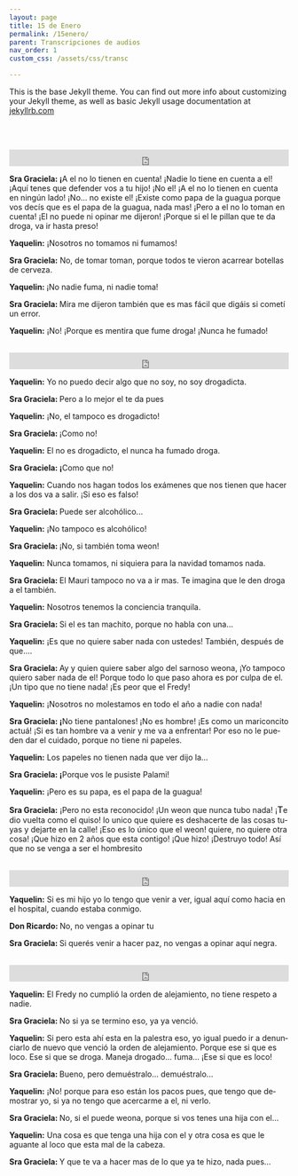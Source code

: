 ```yaml
---
layout: page
title: 15 de Enero
permalink: /15enero/
parent: Transcripciones de audios
nav_order: 1
custom_css: /assets/css/transc

---
```


This is the base Jekyll theme. You can find out more info about customizing your Jekyll theme, as well as basic Jekyll usage documentation at [jekyllrb.com](https://jekyllrb.com/)

<br><br>


<div class="Div_a">
<iframe src="https://archive.org/embed/a-el-no-lo-tienen-en-cuenta" width="100%" height="30" frameborder="0" webkitallowfullscreen="true" mozallowfullscreen="true" allowfullscreen></iframe>
<p class="western" lang="es-CL" align="left"><strong>Sra Graciela: &iexcl;</strong>A el no lo tienen en cuenta! &iexcl;Nadie lo tiene en cuenta a el! &iexcl;Aqu&iacute; tenes que defender vos a tu hijo! &iexcl;No el! &iexcl;A el no lo tienen en cuenta en ning&uacute;n lado! &iexcl;No&hellip; no existe el! &iexcl;Existe como papa de la guagua porque vos dec&iacute;s que es el papa de la guagua, nada mas! &iexcl;Pero a el no lo toman en cuenta! &iexcl;El no puede ni opinar me dijeron! &iexcl;Porque si el le pillan que te da droga, va ir hasta preso!</p>
<p class="western" lang="es-CL" align="left"><strong>Yaquelin:</strong> &iexcl;Nosotros no tomamos ni fumamos!</p>
<p class="western" lang="es-CL" align="left"><strong>Sra Graciela:</strong> No, de tomar toman, porque todos te vieron acarrear botellas de cerveza.</p>
<p class="western" lang="es-CL" align="left"><strong>Yaquelin: </strong>&iexcl;No nadie fuma, ni nadie toma!</p>
<p class="western" lang="es-CL" align="left"><strong>Sra Graciela: </strong>Mira me dijeron tambi&eacute;n que es mas f&aacute;cil que dig&aacute;is si comet&iacute; un error.</p>
<p class="western" lang="es-CL" align="left"><strong>Yaquelin:</strong> &iexcl;No! &iexcl;Porque es mentira que fume droga! &iexcl;Nunca he fumado!</p>
</div>
<br>


<div class="Div_a">
<iframe src="https://archive.org/embed/discutiendo-sobre-droga" width="100%" height="30" frameborder="0" webkitallowfullscreen="true" mozallowfullscreen="true" allowfullscreen></iframe>
<p class="western" lang="es-CL" align="left"><strong>Yaquelin:</strong> Yo no puedo decir algo que no soy, no soy drogadicta.</p>
<p class="western" lang="es-CL" align="left"><strong>Sra Graciela: </strong>Pero a lo mejor el te da pues</p>
<p class="western" lang="es-CL" align="left"><strong>Yaquelin:</strong> &iexcl;No, el tampoco es drogadicto!</p>
<p class="western" lang="es-CL" align="left"><strong>Sra Graciela: </strong> &iexcl;Como no!</p>
<p class="western" lang="es-CL" align="left"><strong>Yaquelin:</strong> El no es drogadicto, el nunca ha fumado droga.</p>
<p class="western" lang="es-CL" align="left"><strong>Sra Graciela: &iexcl;</strong>Como que no!</p>
<p class="western" lang="es-CL" align="left"><strong>Yaquelin:</strong> Cuando nos hagan todos los ex&aacute;menes que nos tienen que hacer a los dos va a salir. &iexcl;Si eso es falso!</p>
<p class="western" lang="es-CL" align="left"><strong>Sra Graciela: </strong>Puede ser alcoh&oacute;lico...</p>
<p class="western" lang="es-CL" align="left"><strong>Yaquelin:</strong> &iexcl;No tampoco es alcoh&oacute;lico!</p>
<p class="western" lang="es-CL" align="left"><strong>Sra Graciela: </strong>&iexcl;No, si tambi&eacute;n toma weon!</p>
<p class="western" lang="es-CL" align="left"><strong>Yaquelin:</strong> Nunca tomamos, ni siquiera para la navidad tomamos nada.</p>
<p class="western" lang="es-CL" align="left"><strong>Sra Graciela: </strong>El Mauri tampoco no va a ir mas. Te imagina que le den droga a el tambi&eacute;n.</p>
<p class="western" lang="es-CL" align="left"><strong>Yaquelin:</strong> Nosotros tenemos la conciencia tranquila.</p>
<p class="western" lang="es-CL" align="left"><strong>Sra Graciela: </strong>Si el es tan machito, porque no habla con una&hellip;</p>
<p class="western" lang="es-CL" align="left"><strong>Yaquelin:</strong> &iexcl;Es que no quiere saber nada con ustedes! Tambi&eacute;n, despu&eacute;s de que&hellip;.</p>
<p class="western" lang="es-CL" align="left"><strong>Sra Graciela: </strong>Ay y quien quiere saber algo del sarnoso weona, &iexcl;Yo tampoco quiero saber nada de el! Porque todo lo que paso ahora es por culpa de el. &iexcl;Un tipo que no tiene nada! &iexcl;Es peor que el Fredy!</p>
<p class="western" lang="es-CL" align="left"><strong>Yaquelin:</strong> &iexcl;Nosotros no molestamos en todo el a&ntilde;o a nadie con nada!</p>
<p class="western" lang="es-CL" align="left"><strong>Sra Graciela: &iexcl;</strong>No tiene pantalones! &iexcl;No es hombre! &iexcl;Es como un mariconcito actu&aacute;! &iexcl;Si es tan hombre va a venir y me va a enfrentar! Por eso no le pueden dar el cuidado, porque no tiene ni papeles.</p>
<p class="western" lang="es-CL" align="left"><strong>Yaquelin:</strong> Los papeles no tienen nada que ver dijo la&hellip;</p>
<p class="western" lang="es-CL" align="left"><strong>Sra Graciela: &iexcl;</strong>Porque vos le pusiste Palami!</p>
<p class="western" lang="es-CL" align="left"><strong>Yaquelin:</strong> &iexcl;Pero es su papa, es el papa de la guagua!</p>
<p class="western" lang="es-CL" align="left"><strong>Sra Graciela:</strong> &iexcl;Pero no esta reconocido! &iexcl;Un weon que nunca tubo nada! &iexcl;<span style="color: #000000;"><span style="font-size: medium;">T</span></span>e dio vuelta como el quiso! lo unico que quiere es deshacerte de las cosas tuyas y dejarte en la calle! &iexcl;Eso es lo &uacute;nico que el weon! quiere, no quiere otra cosa! &iexcl;Que hizo en 2 a&ntilde;os que esta contigo! &iexcl;Que hizo! &iexcl;Destruyo todo! As&iacute; que no se venga a ser el hombresito</p>
</div>
<br>


<div class="Div_a">
<iframe src="https://archive.org/embed/no-vengas-a-opinar-vos" width="100%" height="30" frameborder="0" webkitallowfullscreen="true" mozallowfullscreen="true" allowfullscreen></iframe>
<p class="western" lang="es-CL" align="left"><strong>Yaquelin:</strong> Si es mi hijo yo lo tengo que venir a ver, igual aqu&iacute; como hacia en el hospital, cuando estaba conmigo.</p>
<p class="western" lang="es-CL" align="left"><strong>Don Ricardo: </strong>No, no vengas a opinar tu</p>
<p class="western" lang="es-CL" align="left"><strong>Sra Graciela: </strong>Si quer&eacute;s venir a hacer paz, no vengas a opinar aqu&iacute; negra.</p>
<p class="western" lang="es-CL" align="left"></p>
</div>
<br>

<div class="Div_a">
<iframe src="https://archive.org/embed/que-te-va-a-hacer-mas-de-lo-que-te-hizo-ya" width="100%" height="30" frameborder="0" webkitallowfullscreen="true" mozallowfullscreen="true" allowfullscreen></iframe>
<p class="western" lang="es-CL" align="left"><strong>Yaquelin:</strong> El Fredy no cumpli&oacute; la orden de alejamiento, no tiene respeto a nadie.</p>
<p class="western" lang="es-CL" align="left"><strong>Sra Graciela: </strong>No si ya se termino eso, ya ya venci&oacute;.</p>
<p class="western" lang="es-CL" align="left"><strong>Yaquelin:</strong> Si pero esta ah&iacute; esta en la palestra eso, yo igual puedo ir a denunciarlo de nuevo que venci&oacute; la orden de alejamiento. Porque ese si que es loco. Ese si que se droga. Maneja drogado... fuma&hellip; &iexcl;Ese si que es loco!</p>
<p class="western" lang="es-CL" align="left"><strong>Sra Graciela: </strong>Bueno, pero demu&eacute;stralo... demu&eacute;stralo...</p>
<p class="western" lang="es-CL" align="left"><strong>Yaquelin:</strong> &iexcl;No! porque para eso est&aacute;n los pacos pues, que tengo que demostrar yo, si ya no tengo que acercarme a el, ni verlo.</p>
<p class="western" lang="es-CL" align="left"><strong>Sra Graciela: </strong>No, si el puede weona, porque si vos tenes una hija con el...</p>
<p class="western" lang="es-CL" align="left"><strong>Yaquelin:</strong> Una cosa es que tenga una hija con el y otra cosa es que le aguante al loco que esta mal de la cabeza.</p>
<p class="western" lang="es-CL" align="left"><strong>Sra Graciela: </strong>Y que te va a hacer mas de lo que ya te hizo, nada pues...</p>
</div>
<br>

